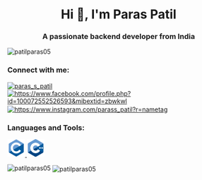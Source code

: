 <h1 align="center">Hi 👋, I'm Paras Patil</h1>
<h3 align="center">A passionate backend developer from India</h3>

<p align="left"> <img src="https://komarev.com/ghpvc/?username=patilparas05&label=Profile%20views&color=0e75b6&style=flat" alt="patilparas05" /> </p>

<h3 align="left">Connect with me:</h3>
<p align="left">
<a href="https://twitter.com/paras_s_patil" target="blank"><img align="center" src="https://raw.githubusercontent.com/rahuldkjain/github-profile-readme-generator/master/src/images/icons/Social/twitter.svg" alt="paras_s_patil" height="30" width="40" /></a>
<a href="https://fb.com/https://www.facebook.com/profile.php?id=100072552526593&mibextid=zbwkwl" target="blank"><img align="center" src="https://raw.githubusercontent.com/rahuldkjain/github-profile-readme-generator/master/src/images/icons/Social/facebook.svg" alt="https://www.facebook.com/profile.php?id=100072552526593&mibextid=zbwkwl" height="30" width="40" /></a>
<a href="https://instagram.com/https://www.instagram.com/parass_patil?r=nametag" target="blank"><img align="center" src="https://raw.githubusercontent.com/rahuldkjain/github-profile-readme-generator/master/src/images/icons/Social/instagram.svg" alt="https://www.instagram.com/parass_patil?r=nametag" height="30" width="40" /></a>
</p>

<h3 align="left">Languages and Tools:</h3>
<p align="left"> <a href="https://www.cprogramming.com/" target="_blank" rel="noreferrer"> <img src="https://raw.githubusercontent.com/devicons/devicon/master/icons/c/c-original.svg" alt="c" width="40" height="40"/> </a> <a href="https://www.w3schools.com/cpp/" target="_blank" rel="noreferrer"> <img src="https://raw.githubusercontent.com/devicons/devicon/master/icons/cplusplus/cplusplus-original.svg" alt="cplusplus" width="40" height="40"/> </a> </p>

<p><img align="left" src="https://github-readme-stats.vercel.app/api/top-langs?username=patilparas05&show_icons=true&locale=en&layout=compact" alt="patilparas05" /></p>

<p>&nbsp;<img align="center" src="https://github-readme-stats.vercel.app/api?username=patilparas05&show_icons=true&locale=en" alt="patilparas05" /></p>
